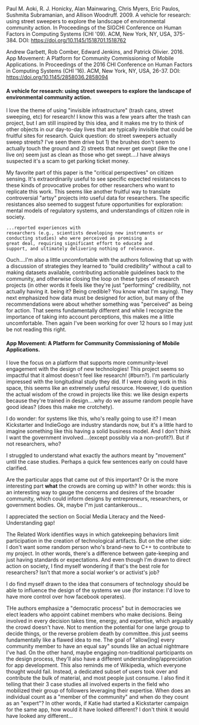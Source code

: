 Paul M. Aoki, R. J. Honicky, Alan Mainwaring, Chris Myers, Eric Paulos, Sushmita Subramanian, and Allison Woodruff. 2009. A vehicle for research: using street sweepers to explore the landscape of environmental community action. In Proceedings of the SIGCHI Conference on Human Factors in Computing Systems (CHI '09). ACM, New York, NY, USA, 375-384. DOI: https://doi.org/10.1145/1518701.1518762 

Andrew Garbett, Rob Comber, Edward Jenkins, and Patrick Olivier. 2016. App Movement: A Platform for Community Commissioning of Mobile Applications. In Proceedings of the 2016 CHI Conference on Human Factors in Computing Systems (CHI '16). ACM, New York, NY, USA, 26-37. DOI:  https://doi.org/10.1145/2858036.2858094

#### A vehicle for research: using street sweepers to explore the landscape of environmental community action.

I love the theme of using "invisible infrastructure" (trash cans, street sweeping, etc) for research! I know this was a few years after the trash can project, but I am still inspired by this idea, and it makes me try to think of other objects in our day-to-day lives that are typically invisible that could be fruitful sites for research. Quick question: do street sweepers actually sweep streets? I've seen them drive but 1) the brushes don't seem to actually touch the ground and 2) streets that never get swept (like the one I live on) seem just as clean as those who get swept....I have always suspected it's a scam to get parking ticket money.

My favorite part of this paper is the "critical perspectives" on citizen sensing. It's extraordinarily useful to see specific expected resistances to these kinds of provocative probes for other researchers who want to replicate this work. This seems like another fruitful way to translate controversial "artsy" projects into useful data for researchers. The specific resistances also seemed to suggest future opportunities for exploration: mental models of regulatory systems, and understandings of citizen role in society.

```
...reported experiences with
researchers (e.g., scientists developing new instruments or
conducting studies) who were perceived as promising a
great deal, requiring significant effort to educate and
support, and ultimately delivering nothing of relevance.
```

Ouch....I'm also a little uncomfortable with the authors following that up with a discussion of strategies they learned to "build credibility" without a call to making datasets available, contributing actionable guidelines back to the community, and otherwise closing the loop on these types of research projects (in other words it feels like they're just "performing" credibility, not actually having it. being it? Being credible? You know what I'm saying). They next emphasized how data must be designed for action, but many of the recommendations were about whether something was "perceived" as being for action. That seems fundamentally different and while I recognize the importance of taking into account perceptions, this makes me a little uncomfortable. Then again I've been working for over 12 hours so I may just be not reading this right. 

#### App Movement: A Platform for Community Commissioning of Mobile Applications.

I love the focus on a platform that supports more community-level engagement with the design of new technologies! This project seems so impactful that it almost doesn't feel like research! (#burn?). I'm particularly impressed with the longitudinal study they did. If I were doing work in this space, this seems like an extremely useful resource. However, I do question the actual wisdom of the crowd in projects like this: we like design experts because they're trained in design....why do we assume random people have good ideas? (does this make me crotchety).

I do wonder: for systems like this, who's really going to use it? I mean Kickstarter and IndieGogo are industry standards now, but it's a little hard to imagine something like this having a solid business model. And I don't think I want the government involved....(except possibly via a non-profit?). But if not researchers, who? 

I struggled to understand what exactly the authors meant by "movement" until the case studies. Perhaps a quick few sentences early on could have clarified. 

Are the particular apps that came out of this important? Or is the more interesting part **what** the crowds are coming up with? In other words: this is an interesting way to gauge the concerns and desires of the broader community, which could inform designs by entrepreneurs, researchers, or government bodies. Ok, maybe I"m just cantankerous...

I appreciated the section on Social Media Literacy and the Need-Understanding gap! 

The Related Work identifies ways in which gatekeeping behaviors limit participation in the creation of technological artifacts. But on the other side: I don't want some random person who's brand-new to C++ to contribute to my project. In other words, there's a difference between gate-keeping and just having standards or expectations. And even though I'm drawn to direct action on society, I find myself wondering if that's the best role for researchers? Isn't that more a social worker's or activist's job?

I do find myself drawn to the idea that consumers of technology should be able to influence the design of the systems we use (for instance: I'd love to have more control over how facebook operates). 

THe authors emphasize a "democratic process" but in democracies we elect leaders who appoint cabinet members who make decisions. Being involved in every decision takes time, energy, and expertise, which arguably the crowd doesn't have. Not to mention the potential for one large group to decide things, or the reverse problem death by committee..this just seems fundamentally like a flawed idea to me. The goal of "allow[ing] every community member to have an equal say" sounds like an actual nightmare I've had. On the other hand, maybe engaging non-traditional participants on the design process, they'll also have a different understanding/appreciation for app development. This also reminds me of Wikipedia, which everyone thought would fail. Instead, a dedicated subset of users took over and contribute the bulk of material, and most people just consume. I also find it telling that their 3 case studies all involved experts in the field who mobilized their group of followers leveraging their expertise. When does an individual count as a "member of the community" and when do they count as an "expert"? In other words, if Katie had started a Kickstarter campaign for the same app, how would it have looked different? I don't think it would have looked any different...
